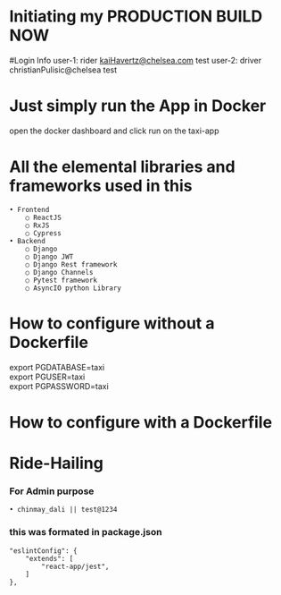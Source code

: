 # Initiating my PRODUCTION BUILD NOW

#Login Info
user-1:
rider
kaiHavertz@chelsea.com
test
user-2:
driver
christianPulisic@chelsea
test

# Just simply run the App in Docker
open the docker dashboard and click run on the taxi-app
# All the elemental libraries and frameworks used in this
    • Frontend
        ○ ReactJS
        ○ RxJS
        ○ Cypress
    • Backend
        ○ Django
        ○ Django JWT
        ○ Django Rest framework
        ○ Django Channels
        ○ Pytest framework
        ○ AsyncIO python Library


# How to configure without a Dockerfile
export PGDATABASE=taxi \
export PGUSER=taxi \
export PGPASSWORD=taxi

# How to configure with a Dockerfile

# Ride-Hailing


### For Admin purpose
    • chinmay_dali || test@1234 

### this was formated in package.json
```
"eslintConfig": {
    "extends": [
        "react-app/jest",
    ]
},
```
  
